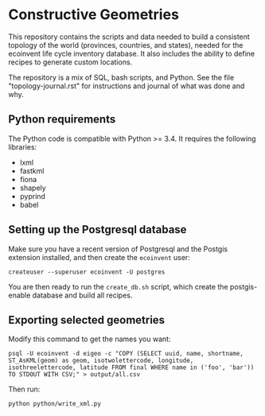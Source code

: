 # Constructive Geometries #

This repository contains the scripts and data needed to build a consistent topology of the world (provinces, countries, and states), needed for the ecoinvent life cycle inventory database. It also includes the ability to define recipes to generate custom locations.

The repository is a mix of SQL, bash scripts, and Python. See the file "topology-journal.rst" for instructions and journal of what was done and why.

## Python requirements

The Python code is compatible with Python >= 3.4. It requires the following libraries:

* lxml
* fastkml
* fiona
* shapely
* pyprind
* babel

## Setting up the Postgresql database

Make sure you have a recent version of Postgresql and the Postgis extension installed, and then create the `ecoinvent` user:

    createuser --superuser ecoinvent -U postgres

You are then ready to run the `create_db.sh` script, which create the postgis-enable database and build all recipes.

## Exporting selected geometries

Modify this command to get the names you want:

    psql -U ecoinvent -d eigeo -c "COPY (SELECT uuid, name, shortname, ST_AsKML(geom) as geom, isotwolettercode, longitude, isothreelettercode, latitude FROM final WHERE name in ('foo', 'bar')) TO STDOUT WITH CSV;" > output/all.csv

Then run:

    python python/write_xml.py
